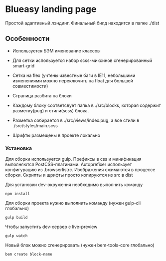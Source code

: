 # Blueasy landing page

Простой адаптивный лэндинг. Финальный билд находится в папке ./dist

## Особенности

- Используется БЭМ именование классов

- Для сетки используется набор scss-миксинов сгенерированный smart-grid

- Сетка на flex (учтены известные баги в IE11, небольшими изменениями можно переключить на float для большей совместимости)

- Страница разбита на блоки

- Каждому блоку соответсвует папка в ./src/blocks, которая содержит разметку(pug) и стили(scss) блока.

- Разметка собирается в ./src/views/index.pug, а все стили в ./src/styles/main.scss

- Шрифты размещены в проекте локально

### Установка

Для сборки используется gulp. Префиксы в css и минификация выполняются PostCSS-плагинами. Autoprefixer использует конфигурацию из .browserlistrc. Изображения сжимаются в процессе сборки. Скрипты и шрифты просто копируются из src в dist

Для установки dev-окружения необходимо выполнить команду

```
npm install
```

Для сборки проекта нужно выполнить команду (нужен gulp-cli глобально)

```
gulp build
```

Чтобы запустить dev-сервер с live-preview

```
gulp watch
```

Новый блок можно сгенерировать (нужен bem-tools-core глобально)

```
bem create block-name
```
